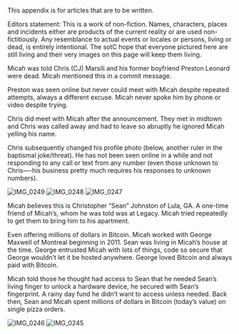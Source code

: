 This appendix is for articles that are to be written. 

Editors statement: This is a work of non-fiction. Names, characters, places and incidents either are products of the current reality or are used non-fictitiously. Any resemblance to actual events or locales or persons, living or dead, is entirely intentional. The sotC hope that everyone pictured here are still living and their very images on this page will keep them living. 

Micah was told Chris (CJ) Marsili and his former boyfriend Preston Leonard were dead. Micah mentioned this in a commit message. 

Preston was seen online but never could meet with Micah despite repeated attempts, always a different excuse. Micah never spoke him by phone or video despite trying. 

Chris did meet with Micah after the announcement. They met in midtown and Chris was called away and had to leave so abruptly he ignored Micah yelling his name. 

Chris subsequently changed his profile photo (below, another ruler in the baptismal joke/threat). He has not been seen online in a while and not responding to any call or text from any number (even those unknown to Chris—-his business pretty much requires his responses to unknown numbers). 

![IMG_0249](https://github.com/mission23/mission23/assets/140252803/3ba732d7-1961-4843-8947-6f211e65b159)
![IMG_0248](https://github.com/mission23/mission23/assets/140252803/4d04e0b3-98c0-4b8c-a6ec-3e681daf783f)
![IMG_0247](https://github.com/mission23/mission23/assets/140252803/9889eacd-e7d3-431c-814c-5425b2e96e5b)

Micah believes this is Christopher “Sean” Johnston of Lula, GA. A one-time friend of Micah’s, whom he was told was at Legacy. Micah tried repeatedly to get them to bring him to his apartment. 

Even offering millions of dollars in Bitcoin. Micah worked with George Maxwell of Montreal beginning in 2011. Sean was living in Micah’s house at the time. George entrusted Micah with lots of things, code so secure that George wouldn’t let it be hosted anywhere. George loved Bitcoin and always paid with Bitcoin. 

Micah told those he thought had access to Sean that he needed Sean’s living finger to unlock a hardware device, he secured with Sean’s fingerprint. A rainy day fund he didn’t want to access unless needed. Back then, Sean and Micah spent millions of dollars in Bitcoin (today’s value) on single pizza orders. 

![IMG_0246](https://github.com/mission23/mission23/assets/140252803/da818643-7e54-4df1-bcef-e1ea0e5d5091)
![IMG_0245](https://github.com/mission23/mission23/assets/140252803/e2f41116-b2c4-4b09-9f00-50bbce6cde23)
